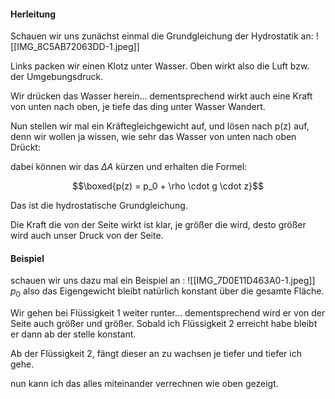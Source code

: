 #### Herleitung
Schauen wir uns zunächst einmal die Grundgleichung der Hydrostatik an:
![[IMG_8C5AB72063DD-1.jpeg]]

Links packen wir einen Klotz unter Wasser. Oben wirkt also die Luft bzw. der Umgebungsdruck.

Wir drücken das Wasser herein... dementsprechend wirkt auch eine Kraft von unten nach oben, je tiefe das ding unter Wasser Wandert.

Nun stellen wir mal ein Kräftegleichgewicht auf, und lösen nach p(z) auf, denn wir wollen ja wissen, wie sehr das Wasser von unten nach oben Drückt:

dabei können wir das $\Delta A$ kürzen und erhalten die Formel:

$$\boxed{p(z) = p_0 + \rho \cdot g \cdot z}$$

Das ist die hydrostatische Grundgleichung.

Die Kraft die von der Seite wirkt ist klar, je größer die wird, desto größer wird auch unser Druck von der Seite.

#### Beispiel
schauen wir uns dazu mal ein Beispiel an :
![[IMG_7D0E11D463A0-1.jpeg]]
$p_0$ also das Eigengewicht bleibt natürlich konstant über die gesamte Fläche.

Wir gehen bei Flüssigkeit 1 weiter runter... dementsprechend wird er von der Seite auch größer und größer. Sobald ich Flüssigkeit 2 erreicht habe bleibt er dann ab der stelle konstant.

Ab der Flüssigkeit 2, fängt dieser an zu wachsen je tiefer und tiefer ich gehe.

nun kann ich das alles miteinander verrechnen wie oben gezeigt.